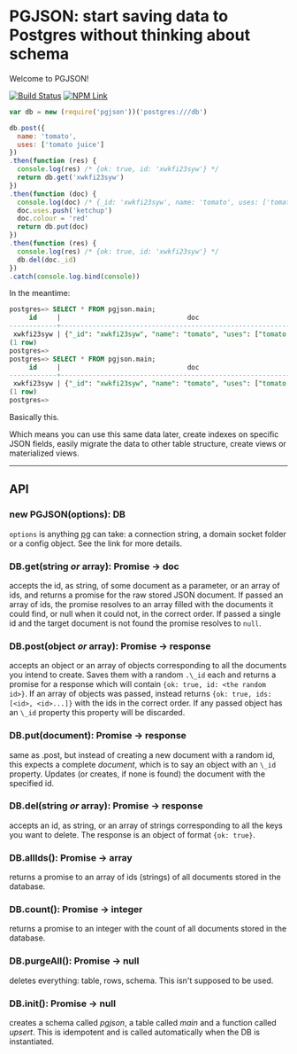 # PGJSON: start saving data to Postgres without thinking about schema

Welcome to PGJSON!

[![Build Status](https://travis-ci.org/fiatjaf/pgjson.svg?branch=master)](https://travis-ci.org/fiatjaf/pgjson)
[![NPM Link](https://nodei.co/npm/pgjson.png)](https://npmjs.com/pgjson)

```javascript
var db = new (require('pgjson'))('postgres:///db')

db.post({
  name: 'tomato',
  uses: ['tomato juice']
})
.then(function (res) {
  console.log(res) /* {ok: true, id: 'xwkfi23syw'} */
  return db.get('xwkfi23syw')
})
.then(function (doc) {
  console.log(doc) /* {_id: 'xwkfi23syw', name: 'tomato', uses: ['tomato juice']} */
  doc.uses.push('ketchup')
  doc.colour = 'red'
  return db.put(doc)
})
.then(function (res) {
  console.log(res) /* {ok: true, id: 'xwkfi23syw'} */
  db.del(doc._id)
})
.catch(console.log.bind(console))
```

In the meantime:

```sql
postgres=> SELECT * FROM pgjson.main;
     id     |                                doc
------------+-------------------------------------------------------------------
 xwkfi23syw | {"_id": "xwkfi23syw", "name": "tomato", "uses": ["tomato juice"]}
(1 row)
postgres=>
postgres=> SELECT * FROM pgjson.main;
     id     |                                doc
------------+-------------------------------------------------------------------
 xwkfi23syw | {"_id": "xwkfi23syw", "name": "tomato", "uses": ["tomato juice", "ketchup"], "colour": "red"}
(1 row)
postgres=>
```

Basically this.

Which means you can use this same data later, create indexes on specific JSON fields, easily migrate the data to other table structure, create views or materialized views.

---

## API

### new PGJSON(options): DB

`options` is anything [pg](https://github.com/brianc/node-postgres/wiki/Client#constructors) can take: a connection string, a domain socket folder or a config object. See the link for more details.

### DB.get(string _or_ array): Promise -> doc

accepts the id, as string, of some document as a parameter, or an array of ids, and returns a promise for the raw stored JSON document. If passed an array of ids, the promise resolves to an array filled with the documents it could find, or null when it could not, in the correct order. If passed a single id and the target document is not found the promise resolves to `null`.

### DB.post(object _or_ array): Promise -> response

accepts an object or an array of objects corresponding to all the documents you intend to create. Saves them with a random `.\_id` each and returns a promise for a response which will contain `{ok: true, id: <the random id>}`. If an array of objects was passed, instead returns `{ok: true, ids: [<id>, <id>...]}` with the ids in the correct order. If any passed object has an `\_id` property this property will be discarded.

### DB.put(document): Promise -> response

same as .post, but instead of creating a new document with a random id, this expects a complete _document_, which is to say an object with an `\_id` property. Updates (or creates, if none is found) the document with the specified id.

### DB.del(string _or_ array): Promise -> response

accepts an id, as string, or an array of strings corresponding to all the keys you want to delete. The response is an object of format `{ok: true}`.

### DB.allIds(): Promise -> array

returns a promise to an array of ids (strings) of all documents stored in the database.

### DB.count(): Promise -> integer

returns a promise to an integer with the count of all documents stored in the database.

### DB.purgeAll(): Promise -> null

deletes everything: table, rows, schema. This isn't supposed to be used.

### DB.init(): Promise -> null

creates a schema called _pgjson_, a table called _main_ and a function called _upsert_. This is idempotent and is called automatically when the DB is instantiated.
